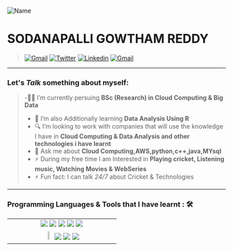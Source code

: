 ![Name](https://github.com/sharannyobasu/sharannyobasu/blob/master/Hello(1).gif)

SODANAPALLI GOWTHAM REDDY
===


>[![Gmail](https://img.shields.io/badge/-Gmail-c14438?style=flat&logo=Gmail&logoColor=white)](mailto:gowthamsdp@gmail.com)
[![Twitter](https://img.shields.io/badge/-Twitter-blue?style=flat&logo=Twitter&logoColor=white)](https://twitter.com/Gowthamsdp07)
[![Linkedin](https://img.shields.io/badge/-LinkedIn-blue?style=flat&logo=Linkedin&logoColor=white)](https://www.linkedin.com/in/gowtham-sdp-401348194/)
[![Gmail](https://img.shields.io/badge/-Instagram-cd486b?style=flat&logo=Instagram&logoColor=white)](https://www.instagram.com/iamsdp07/)


***

### Let's *Talk* something about myself:


> -👨‍🎓 I’m currently persuing <strong>BSc (Research) in Cloud Computing & Big Data</strong>
> - 📖 I’m also Additionally learning <strong>Data Analysis Using R </strong>
> - 🔍 I’m looking to work with companies that will use the knowledge I have in <strong>Cloud Computing & Data Analysis and other technologies i have learnt</strong>
> - 💬 Ask me about <strong>Cloud Computing,AWS,python,c++,java,MYsql</strong>
> - ⚡ During my free time I am Interested in <strong> Playing cricket, Listening music, Watching Movies & WebSeries </strong>
> - ⚡ Fun fact: I can talk  *24/7* about Cricket & Technologies 


***
### Programming Languages & Tools that I have learnt : 🛠


<table>
  <tbody>
    <tr valign="top" >
     <td  width="45%" align="center">
 <img src="https://img.shields.io/badge/python%20-%2314354C.svg?&style=for-the-badge&logo=python&logoColor=white">   <img src="https://img.shields.io/badge/javascript%20-%23323330.svg?&style=for-the-badge&logo=javascript&logoColor=%23F7DF1E">   <img src="https://img.shields.io/badge/html5%20-%23E34F26.svg?&style=for-the-badge&logo=html5&logoColor=white">   <img src="https://img.shields.io/badge/css3%20-%231572B6.svg?&style=for-the-badge&logo=css3&logoColor=white">  <img src="https://img.shields.io/badge/css3%20-%231572B6.svg?&style=for-the-badge&logo=css3&logoColor=white">   
     </td>
     </tr>
   <tr valign="top">  
   <td  width="25%" align="center">
 <code><img width="8%" src="https://www.vectorlogo.zone/logos/r-project/r-project-icon.svg"></code> <img src="https://www.vectorlogo.zone/logos/amazon_aws/amazon_aws-ar21.svg"> <img src="https://www.vectorlogo.zone/logos/google_cloud/google_cloud-ar21.svg"> <img src="https://www.vectorlogo.zone/logos/mysql/mysql-ar21.svg">
     </td>  
   </tr>
  </tbody>
</table>

